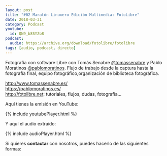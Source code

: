 ```yaml
---
layout: post
title: "#02 Maratón Linuxero Edición Multimedia: FotoLibre"
date: 2018-03-31
category: Podcast
youtube:
  id: QN9_b8SYZo8
podcast:
  audio: https://archive.org/download/fotolibre/fotolibre
tags: [audio, podcast, directo]
---
```

Fotografía con software Libre con Tomás Senabre [@tomassenabre](https://twitter.com/tomassenabre) y Pablo Moratinos [@pablomoratinos](https://twitter.com/pablomoratinos). Flujo de trabajo desde la captura hasta la fotografía final, equipo fotográfico,organización de biblioteca fotográfica.

<http://www.tomassenabre.es/>  
<https://pablomoratinos.es/>  
<http://fotolibre.net>: tutoriales, flujos, dudas, fotografía...

Aquí tienes la emisión en YouTube:

{% include youtubePlayer.html %}

Y aquí el audio extraído:

{% include audioPlayer.html %}

Si quieres **contactar** con nosotros, puedes hacerlo de las siguientes formas: 

